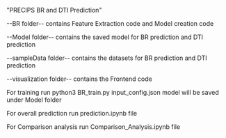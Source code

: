 "PRECIPS BR and DTI Prediction" 

--BR folder--
    contains Feature Extraction code and Model creation code
    
--Model folder--
    contains the saved model for BR prediction and DTI prediction
    
--sampleData folder--
    contains the datasets for BR prediction and DTI prediction
    
--visualization folder--
    contains the Frontend code


For training run
    python3 BR_train.py input_config.json
    model will be saved under Model folder

For overall prediction 
    run prediction.ipynb file

For Comparison analysis
    run Comparison_Analysis.ipynb file
